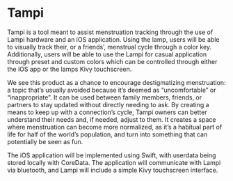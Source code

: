 # Tampi

Tampi is a tool meant to assist menstruation tracking through the use of Lampi hardware and an iOS application. Using the lamp, users will be able to visually track their, or a friends’, menstrual cycle through a color key. Additionally, users will be able to use the Lampi for casual application through preset and custom colors which can be controlled through either the iOS app or the lamps Kivy touchscreen. 

We see this product as a chance to encourage destigmatizing menstruation: a topic that’s usually avoided because it’s deemed as “uncomfortable” or “inappropriate”. It can be used between family members, friends, or partners to stay updated without directly needing to ask. By creating a means to keep up with a connection’s cycle, Tampi owners can better understand their needs and, if needed, adjust to them. It creates a space where menstruation can become more normalized, as it’s a habitual part of life for half of the world’s population, and turn into something that can potentially be seen as fun.

The iOS application will be implemented using Swift, with userdata being stored locally with CoreData. The application will communicate with Lampi via bluetooth, and Lampi will include a simple Kivy touchscreen interface.
